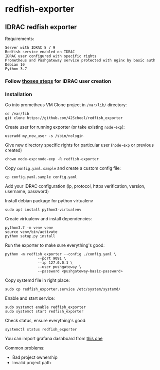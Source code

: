 # redfish-exporter
IDRAC redfish exporter
---

Requirements:
```
Server with IDRAC 8 / 9
Redfish service enabled on IDRAC
IDRAC user configured with specific rights
Prometheus and Pushgateway service protected with nginx by basic auth
Debian 10
Python 3.7
```

### Follow [thoses steps](./IDRAC_USER_CREATION.md) for iDRAC user creation

### Installation
Go into prometheus VM
Clone project in `/var/lib/` directory:
```
cd /var/lib
git clone https://github.com/42School/redfish_exporter
```

Create user for running exporter (or take existing `node-exp`):
```
useradd my_new_user -s /sbin/nologin
```

Give new directory specific rights for particular user (`node-exp` or previous created)
```
chown node-exp:node-exp -R redfish-exporter
```

Copy `config.yaml.sample` and create a custom config file:
```
cp config.yaml.sample config.yaml
```

Add your iDRAC configuration (ip, protocol, https verification, version, username, password)

Install debian package for python virtualenv
```
sudo apt install python3-virtualenv
```

Create virtualenv and install dependencies:
```
python3.7 -m venv venv
source venv/bin/activate
python setup.py install
```

Run the exporter to make sure everything's good:
```
python -m redfish_exporter --config ./config.yaml \
			   --port 9091 \
			   --ip 127.0.0.1 \
			   --user pushgateway \
			   --password <pushgateway-basic-password>
```

Copy systemd file in right place:
```
sudo cp redfish_exporter.service /etc/system/systemd/
```

Enable and start service:
```
sudo systemct enable redfish_exporter
sudo systemct start redfish_exporter
```

Check status, ensure everything's good:
```
systemctl status redfish_exporter
```

You can import grafana dashboard from [this one](https://grafana.com/grafana/dashboards/12403)

Common problems:
- Bad project ownership
- Invalid project path
